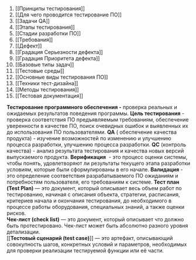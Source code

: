
1. [[Принципы тестирования]]
2. [[Для чего проводится тестирование ПО]]
3. [[Задачи QA]]
4. [[Этапы тестирования]]
5. [[Стадии разработки ПО]]
6. [[Требования]]
7. [[Дефект]]
8. [[Градация Серьезности дефекта]]
9. [[Градация Приоритета дефекта]]
10. [[Базовые типы задач]]
11. [[Тестовые среды]]
12. [[Основные виды тестирования ПО]]
13. [[Техники тест-дизайна]]
14. [[Методы тестирования]]
15. [[Тестовая документация]]

**Тестирование программного обеспечения -** проверка реальных и ожидаемых  результатов поведения программы.
**Цель тестирования** - проверка соответствия ПО предъявляемым требованиям, обеспечение уверенности в качестве ПО, поиск очевидных ошибок и выявленных их до использования ПО пользователями.
**QA** ( обеспечение качества продукта) - изучение возможностей по изменению и улучшению процесса разработки, улучшению процесса разработки.
**QC** (контроль качества) -  анализ результата тестирования и качества новых версий выпускаемого продукта.
**Верификация**  - это процесс оценки системы, чтобы понять, удовлетворяют ли результаты текущего этапа разработки условиям, которые были сформулированы в его начале.
**Валидация** - это определение соответствия разрабатываемого ПО ожиданиям и потребностям пользователя, его требованиям к системе.
**Тест план (Test Plan)** — это документ, который описывает весь объем работ по тестированию, начиная с описания объекта, стратегии, расписания, критериев начала и окончания тестирования, до необходимого в процессе работы оборудования, специальных знаний, а также оценки рисков.  
**Чек-лист (check list)** — это документ, который описывает что должно быть протестировано. Чек-лист может быть абсолютно разного уровня детализации.  
[[**Тестовый сценарий (test case)**]] — это артефакт, описывающий совокупность шагов, конкретных условий и параметров, необходимых для проверки реализации тестируемой функции или её части.  